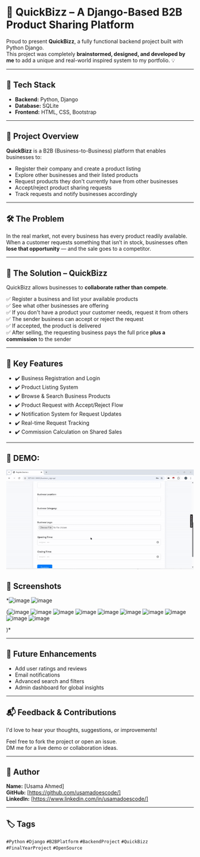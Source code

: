 # 🚀 QuickBizz – A Django-Based B2B Product Sharing Platform

Proud to present **QuickBizz**, a fully functional backend project built with Python Django.  
This project was completely **brainstormed, designed, and developed by me** to add a unique and real-world inspired system to my portfolio. 💡

---

## 🔧 Tech Stack

- **Backend:** Python, Django
- **Database:** SQLite
- **Frontend:** HTML, CSS, Bootstrap

---

## 💼 Project Overview

**QuickBizz** is a B2B (Business-to-Business) platform that enables businesses to:

- Register their company and create a product listing
- Explore other businesses and their listed products
- Request products they don't currently have from other businesses
- Accept/reject product sharing requests
- Track requests and notify businesses accordingly

---

## 🛠️ The Problem

In the real market, not every business has every product readily available.  
When a customer requests something that isn’t in stock, businesses often **lose that opportunity** — and the sale goes to a competitor.

---

## 🎯 The Solution – QuickBizz

QuickBizz allows businesses to **collaborate rather than compete**.

✅ Register a business and list your available products  
✅ See what other businesses are offering  
✅ If you don't have a product your customer needs, request it from others  
✅ The sender business can accept or reject the request  
✅ If accepted, the product is delivered  
✅ After selling, the requesting business pays the full price **plus a commission** to the sender

---

## 🔄 Key Features

- ✔️ Business Registration and Login
- ✔️ Product Listing System
- ✔️ Browse & Search Business Products
- ✔️ Product Request with Accept/Reject Flow
- ✔️ Notification System for Request Updates
- ✔️ Real-time Request Tracking
- ✔️ Commission Calculation on Shared Sales

---
## 🚀 DEMO:

![QuickBizz Demo](https://raw.githubusercontent.com/usamadoescode/quickbizz/main/gg-ezgif.com-video-to-gif-converter.gif)

## 📸 Screenshots

*![image](https://github.com/user-attachments/assets/167a255c-f503-4134-9b71-11692fe5ab3d)
![image](https://github.com/user-attachments/assets/33cd77e5-8bae-464a-b5f1-3d1a0c4d02ac)


(![image](https://github.com/user-attachments/assets/d7b96b6b-1be0-4064-a5e9-c2244e672188)
![image](https://github.com/user-attachments/assets/2463201e-defb-4154-ab86-533b0f0a5598)
![image](https://github.com/user-attachments/assets/f0205f53-b269-4e57-bf77-bfe0d68bd398)
![image](https://github.com/user-attachments/assets/7ef6eee6-b8b1-493e-87c9-45a0396dfdb3)
![image](https://github.com/user-attachments/assets/bce7dd7c-f7a6-4705-826a-a255c6e063fa)
![image](https://github.com/user-attachments/assets/546ebca9-7736-476b-8b62-9db4f73a7051)
![image](https://github.com/user-attachments/assets/e33ebb78-a312-4fa6-8513-ee9319904d58)
![image](https://github.com/user-attachments/assets/a5ddf8b6-13b4-4ee8-b574-aac41fc9b323)
![image](https://github.com/user-attachments/assets/e2571200-a382-4994-bad1-68c7da60c01a)
![image](https://github.com/user-attachments/assets/6bd645c3-6053-4d22-8029-82492a5ba711)










)*

---

## 🚀 Future Enhancements

- Add user ratings and reviews
- Email notifications
- Advanced search and filters
- Admin dashboard for global insights

---

## 📬 Feedback & Contributions

I'd love to hear your thoughts, suggestions, or improvements!

Feel free to fork the project or open an issue.  
DM me for a live demo or collaboration ideas.

---

## 📌 Author

**Name:** [Usama Ahmed]  
**GitHub:** [https://github.com/usamadoescode/]  
**LinkedIn:** [https://www.linkedin.com/in/usamadoescode/]

---

## 🏷️ Tags

`#Python` `#Django` `#B2BPlatform` `#BackendProject` `#QuickBizz` `#FinalYearProject` `#OpenSource`
